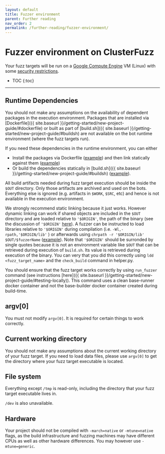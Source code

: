 ```yaml
---
layout: default
title: Fuzzer environment
parent: Further reading
nav_order: 2
permalink: /further-reading/fuzzer-environment/
---
```


# Fuzzer environment on ClusterFuzz

Your fuzz targets will be run on a
[Google Compute Engine](https://cloud.google.com/compute/) VM (Linux) with some
[security restrictions](https://github.com/google/oss-fuzz/blob/master/infra/base-images/base-runner/run_minijail).

- TOC
{:toc}
---

## Runtime Dependencies

You should not make any assumptions on the availability of dependent packages 
in the execution environment. Packages that are installed via
[Dockerfile]({{ site.baseurl }}/getting-started/new-project-guide/#dockerfile)
or built as part of 
[build.sh]({{ site.baseurl }}/getting-started/new-project-guide/#buildsh)
are not available on the bot runtime environment (where the fuzz targets run).

If you need these dependencies in the runtime environment, you can either
- Install the packages via Dockerfile
([example](https://github.com/google/oss-fuzz/blob/2d5e2ef84f281e6ab789055aa735606d3122fda9/projects/tor/Dockerfile#L19))
and then link statically against them
([example](https://github.com/google/oss-fuzz/blob/2d5e2ef84f281e6ab789055aa735606d3122fda9/projects/tor/build.sh#L40))
- Or build the dependencies statically in
[build.sh]({{ site.baseurl }}/getting-started/new-project-guide/#buildsh)
([example](https://github.com/google/oss-fuzz/blob/64f8b6593da141b97c98c7bc6f07df92c42ee010/projects/ffmpeg/build.sh#L26)).

All build artifacts needed during fuzz target execution should be inside the
`$OUT` directory. Only those artifacts are archived and used on the bots.
Everything else is ignored (e.g. artifacts in `$WORK`, `$SRC`, etc) and hence
is not available in the execution environment.

We strongly recommend static linking because it just works. 
However dynamic linking can work if shared objects are included in the `$OUT` directory and are loaded relative
to `'$ORIGIN'`, the path of the binary (see the discussion of `'$ORIGIN'` [here](http://man7.org/linux/man-pages/man8/ld.so.8.html)).
A fuzzer can be instructed to load libraries relative to `'$ORIGIN'` during compilation (i.e. `-Wl,-rpath,'$ORIGIN/lib'` )
or afterwards using `chrpath -r '$ORIGIN/lib' $OUT/$fuzzerName` ([example](https://github.com/google/oss-fuzz/blob/09aa9ac556f97bd4e31928747eca0c8fed42509f/projects/php/build.sh#L40)). Note that `'$ORIGIN'` should be surronded
by single quotes because it is not an environment variable like `$OUT` that can be retrieved during execution of `build.sh`.
Its value is retrieved during execution of the binary. You can very that you did this correctly using `ldd <fuzz_target_name>` and the `check_build` command in helper.py.

You should ensure that the fuzz target works correctly by using `run_fuzzer`
command (see instructions
[here]({{ site.baseurl }}/getting-started/new-project-guide/#testing-locally)).
This command uses a clean base-runner docker container and not the base-builder
docker container created during build-time.

## argv[0]

You must not modify `argv[0]`. It is required for certain things to work
correctly.

## Current working directory

You should not make any assumptions about the current working directory of your
fuzz target. If you need to load data files, please use `argv[0]` to get the
directory where your fuzz target executable is located.

## File system

Everything except `/tmp` is read-only, including the directory that your fuzz
target executable lives in.

`/dev` is also unavailable.

## Hardware

Your project should not be compiled with `-march=native` or `-mtune=native`
flags, as the build infrastructure and fuzzing machines may have different CPUs
as well as other hardware differences. You may however use `-mtune=generic`.
